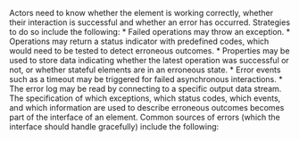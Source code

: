Actors need to know whether the element is working correctly, whether their interaction is successful and whether an error has occurred. Strategies to do so include the following: *  Failed operations may throw an exception. *  Operations may return a status indicator with predefined codes, which would need to be tested to detect erroneous outcomes. *  Properties may be used to store data indicating whether the latest operation was successful or not, or whether stateful elements are in an erroneous state. *  Error events such as a timeout may be triggered for failed asynchronous interactions. *  The error log may be read by connecting to a specific output data stream. The specification of which exceptions, which status codes, which events, and which information are used to describe erroneous outcomes becomes part of the interface of an element. Common sources of errors (which the interface should handle gracefully) include the following: